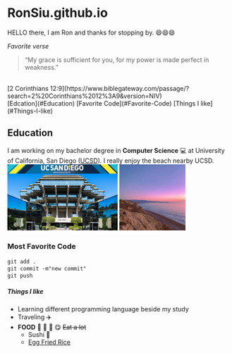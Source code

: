 # RonSiu.github.io
HELLO there, I am Ron and thanks for stopping by. :smile::smile::smile:

*Favorite verse*
>“My grace is sufficient for you, for my power is made perfect in weakness.” 
<br/>
[2 Corinthians 12:9](https://www.biblegateway.com/passage/?search=2%20Corinthians%2012%3A9&version=NIV)
<br/>
[Edcation](#Education)
[Favorite Code](#Favorite-Code)
[Things I like](#Things-I-like)

## Education
I am working on my bachelor degree in **Computer Science** :computer: 
at University of California, San Diego ([UCSD](https://ucsd.edu/)). 
I really enjoy the beach nearby UCSD. 
<br/>
<img src="./UCSD.png" width="250px" height="150px">
<img src="./LaJolla.jpg" width="150px" height="150px">

### Most Favorite Code
```
git add .
git commit -m"new commit"
git push
```

##### Things I like
- Learning different programming language beside my study
- Traveling  :airplane:
- **FOOD** :rice: :curry: :bento: :yum: ~~Eat a lot~~
  - Sushi :sushi:
  - [Egg Fried Rice](https://www.youtube.com/watch?v=FrUfwpaNNIM) 
